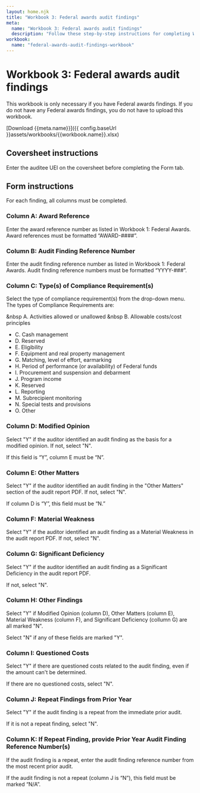 ```yaml
---
layout: home.njk
title: "Workbook 3: Federal awards audit findings"
meta:
  name: "Workbook 3: Federal awards audit findings"
  description: "Follow these step-by-step instructions for completing Workbook 3: Federal awards audit findings."
workbook:
  name: "federal-awards-audit-findings-workbook"
---
```


# Workbook 3: Federal awards audit findings

This workbook is only necessary if you have Federal awards findings. If you do not have any Federal awards findings, you do not have to upload this workbook.

[Download {{meta.name}}]({{ config.baseUrl }}assets/workbooks/{{workbook.name}}.xlsx)

## Coversheet instructions

Enter the auditee UEI on the coversheet before completing the Form tab.
## Form instructions

For each finding, all columns must be completed.
### Column A: Award Reference

Enter the award reference number as listed in Workbook 1: Federal Awards. Award references must be formatted “AWARD-####”.

### Column B: Audit Finding Reference Number

Enter the audit finding reference number as listed in Workbook 1: Federal Awards. Audit finding reference numbers must be formatted “YYYY-###”.

### Column C: Type(s) of Compliance Requirement(s)

Select the type of compliance requirement(s) from the drop-down menu. The types of Compliance Requirements are:

&nbsp A. Activities allowed or unallowed
&nbsp B. Allowable costs/cost principles
- C. Cash management
- D. Reserved
- E. Eligibility
- F. Equipment and real property management
- G. Matching, level of effort, earmarking
- H. Period of performance (or availability) of Federal funds
- I. Procurement and suspension and debarment
- J. Program income
- K. Reserved
- L. Reporting
- M. Subrecipient monitoring
- N. Special tests and provisions
- O. Other

### Column D: Modified Opinion

Select "Y" if the auditor identified an audit finding as the basis for a modified opinion. If not, select "N".

If this field is “Y”, column E must be “N”.

### Column E: Other Matters

Select "Y" if the auditor identified an audit finding in the "Other Matters" section of the audit report PDF. If not, select "N".

If column D is “Y”, this field must be “N.”

### Column F: Material Weakness

Select "Y" if the auditor identified an audit finding as a Material Weakness in the audit report PDF. If not, select "N".

### Column G: Significant Deficiency

Select "Y" if the auditor identified an audit finding as a Significant Deficiency in the audit report PDF. 

If not, select "N".

### Column H: Other Findings

Select "Y" if Modified Opinion (column D), Other Matters (column E), Material Weakness (column F), and Significant Deficiency (collumn G) are all marked "N". 

Select "N" if any of these fields are marked "Y".

### Column I: Questioned Costs

Select "Y" if there are questioned costs related to the audit finding, even if the amount can't be determined. 

If there are no questioned costs, select "N".

### Column J: Repeat Findings from Prior Year

Select "Y" if the audit finding is a repeat from the immediate prior audit. 

If it is not a repeat finding, select "N".

### Column K: If Repeat Finding, provide Prior Year Audit Finding Reference Number(s)

If the audit finding is a repeat, enter the audit finding reference number from the most recent prior audit.

If the audit finding is not a repeat (column J is “N”), this field must be marked “N/A”.